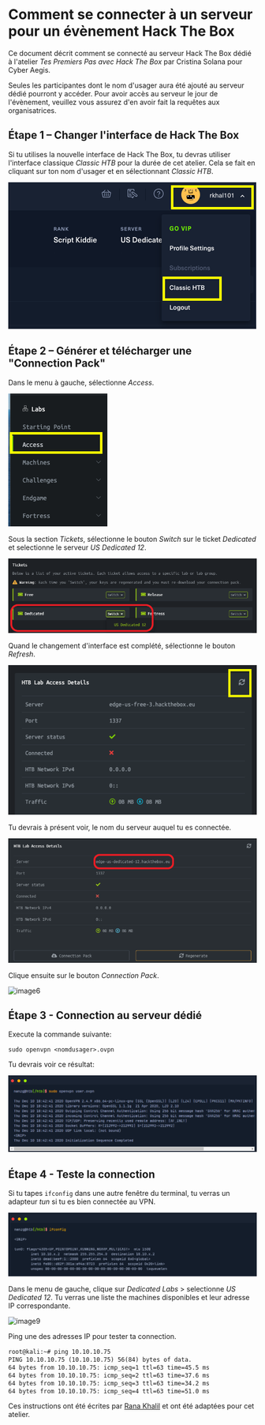 # Comment se connecter à un serveur pour un évènement Hack The Box
Ce document décrit comment se connecté au serveur Hack The Box dédié à l'atelier *Tes Premiers Pas avec Hack The Box* par Cristina Solana pour Cyber Aegis. 

Seules les participantes dont le nom d'usager aura été ajouté au serveur dédié pourront y accéder. Pour avoir accès au serveur le jour de l'évènement, veuillez vous assurez d'en avoir fait la requêtes aux organisatrices. 

## Étape 1 – Changer l'interface de Hack The Box
Si tu utilises la nouvelle interface de Hack The Box, tu devras utiliser l'interface classique *Classic HTB*  pour la durée de cet atelier.
Cela se fait en cliquant sur ton nom d'usager et en sélectionnant *Classic HTB*.

![image1](/assets_/1.png)

## Étape 2 – Générer et télécharger une "Connection Pack"
Dans le menu à gauche, sélectionne *Access*.

 ![image2](/assets_/2.png)
 
Sous la section *Tickets*, sélectionne le bouton *Switch* sur le ticket *Dedicated* et selectionne le serveur *US Dedicated 12*.

 ![image3](/assets_/3.png)
 
Quand le changement d'interface est complété, sélectionne le bouton *Refresh*.

 ![image4](/assets_//4.png)

Tu devrais à présent voir, le nom du serveur auquel tu es connectée.

 ![image5](/assets_/5.png)

 Clique ensuite sur le bouton *Connection Pack*.

 ![image6](https://i.postimg.cc/D76mw5fK/6.png)


## Étape 3 - Connection au serveur dédié

Execute la commande suivante:

```
sudo openvpn <nomdusager>.ovpn
```

Tu devrais voir ce résultat:

![OpenVPN](/assets_/OpenVPN_academy.PNG)
 
 
 ## Étape 4 - Teste la connection
 
 Si tu tapes `ifconfig` dans une autre fenêtre du terminal, tu verras un adapteur *tun* si tu es bien connectée au VPN. 
 
 ![OpenVPN](/assets_/ifconfig.PNG)
 
 Dans le menu de gauche, clique sur *Dedicated Labs* > selectionne *US Dedicated 12*. Tu verras une liste the machines disponibles et leur adresse IP correspondante.
 
  ![image9](https://i.postimg.cc/vYtG0Z1w/9.png)
  
  Ping une des adresses IP pour tester ta connection.
  
```
root@kali:~# ping 10.10.10.75
PING 10.10.10.75 (10.10.10.75) 56(84) bytes of data.
64 bytes from 10.10.10.75: icmp_seq=1 ttl=63 time=45.5 ms
64 bytes from 10.10.10.75: icmp_seq=2 ttl=63 time=37.6 ms
64 bytes from 10.10.10.75: icmp_seq=3 ttl=63 time=34.2 ms
64 bytes from 10.10.10.75: icmp_seq=4 ttl=63 time=51.0 ms
```

Ces instructions ont été écrites par [Rana Khalil](https://github.com/rkhal101) et ont été adaptées pour cet atelier.
